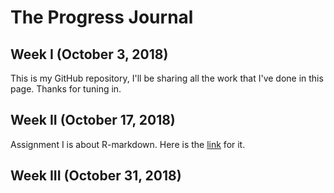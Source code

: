 # The Progress Journal 

## Week I (October 3, 2018)

This is my GitHub repository, I'll be sharing all the work that I've done in this page. 
Thanks for tuning in. 

## Week II (October 17, 2018)

Assignment I is about R-markdown. Here is the [link](pj18-mkerimacar/BDA_Assignment1_Kerim.html) for it.

## Week III (October 31, 2018)
